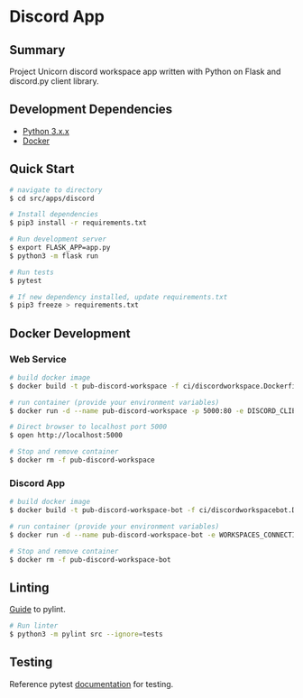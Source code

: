 # Discord App
## Summary 
Project Unicorn discord workspace app written with Python on Flask and discord.py client library.

## Development Dependencies
- [Python 3.x.x](https://www.python.org/downloads/)
- [Docker](https://docs.docker.com/desktop/#download-and-install)

## Quick Start
```bash
# navigate to directory
$ cd src/apps/discord

# Install dependencies
$ pip3 install -r requirements.txt

# Run development server
$ export FLASK_APP=app.py
$ python3 -m flask run

# Run tests
$ pytest

# If new dependency installed, update requirements.txt
$ pip3 freeze > requirements.txt
```

## Docker Development

### Web Service
```bash
# build docker image
$ docker build -t pub-discord-workspace -f ci/discordworkspace.Dockerfile .

# run container (provide your environment variables)
$ docker run -d --name pub-discord-workspace -p 5000:80 -e DISCORD_CLIENT_ID=discordclientid pub-discord-workspace

# Direct browser to localhost port 5000
$ open http://localhost:5000

# Stop and remove container
$ docker rm -f pub-discord-workspace
```

### Discord App
```bash
# build docker image
$ docker build -t pub-discord-workspace-bot -f ci/discordworkspacebot.Dockerfile .

# run container (provide your environment variables)
$ docker run -d --name pub-discord-workspace-bot -e WORKSPACES_CONNECTION_STRING=localconnectionstring -e DISCORD_BOT_TOKEN=yourlocaldiscordbottoken -e APP_URL=https://projectunicorn.net -e APP_ENV=development pub-discord-workspace-bot

# Stop and remove container
$ docker rm -f pub-discord-workspace-bot
```

## Linting
[Guide](https://docs.pylint.org/en/1.6.0/tutorial.html) to pylint.

```bash
# Run linter
$ python3 -m pylint src --ignore=tests
```

## Testing
Reference pytest [documentation](https://docs.pytest.org/en/5.4.3/index.html) for testing.

